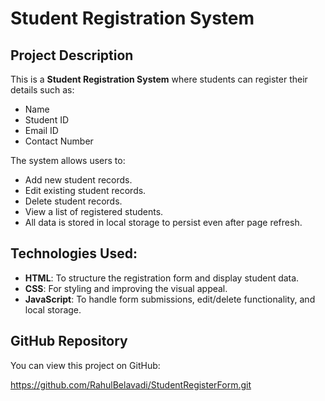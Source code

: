 # Student Registration System

## Project Description
This is a **Student Registration System** where students can register their details such as:
- Name
- Student ID
- Email ID
- Contact Number

The system allows users to:
- Add new student records.
- Edit existing student records.
- Delete student records.
- View a list of registered students.
- All data is stored in local storage to persist even after page refresh.


## Technologies Used:
- **HTML**: To structure the registration form and display student data.
- **CSS**: For styling and improving the visual appeal.
- **JavaScript**: To handle form submissions, edit/delete functionality, and local storage.

## GitHub Repository
You can view this project on GitHub:

https://github.com/RahulBelavadi/StudentRegisterForm.git


